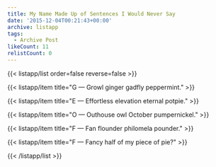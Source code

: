 ```yaml
---
title: My Name Made Up of Sentences I Would Never Say
date: '2015-12-04T00:21:43+00:00'
archive: listapp
tags: 
  - Archive Post
likeCount: 11
relistCount: 0
---
```



{{< listapp/list order=false reverse=false >}}

   {{< listapp/item title="G — Growl ginger gadfly peppermint." >}}

   {{< listapp/item title="E — Effortless elevation eternal potpie." >}}

   {{< listapp/item title="O — Outhouse owl October pumpernickel." >}}

   {{< listapp/item title="F — Fan flounder philomela pounder." >}}

   {{< listapp/item title="F — Fancy half of my piece of pie?" >}}

{{< /listapp/list >}}
